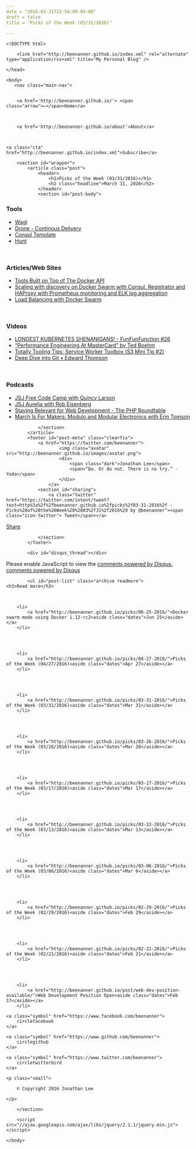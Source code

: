 ```yaml
---
date = "2016-03-31T22:58:00-04:00"
draft = false
title = "Picks of the Week (03/31/2016)"

---
```


    <!DOCTYPE html>
<html lang="en-us">
	<head>
		<meta charset="utf-8">
		<meta http-equiv="X-UA-Compatible" content="IE=edge,chrome=1">
		<meta name="viewport" content="width=device-width, initial-scale=1">
		<meta name="author" content="Jonathan Lee">
		<meta name="description" content="My place to share ideas and discoveries!">
		<meta name="generator" content="Hugo 0.15" />
		<title>Picks of the Week (03/31/2016) &middot; My Personal Blog</title>
		<link rel="shortcut icon" href="http://beenanner.github.io/images/favicon.ico">
		<link rel="stylesheet" href="http://beenanner.github.io/css/style.css">
		<link rel="stylesheet" href="http://beenanner.github.io/css/highlight.css">
		<link rel="stylesheet" href="http://beenanner.github.io/css/monosocialiconsfont.css">
		
		<link href="http://beenanner.github.io/index.xml" rel="alternate" type="application/rss+xml" title="My Personal Blog" />
		
	</head>

    <body>
       <nav class="main-nav">
	
	
		<a href='http://beenanner.github.io/'> <span class="arrow">←</span>Home</a>
	

	
		<a href='http://beenanner.github.io/about'>About</a>
	

	
	<a class="cta" href="http://beenanner.github.io/index.xml">Subscribe</a>
	
</nav>

        <section id="wrapper">
            <article class="post">
                <header>
                    <h1>Picks of the Week (03/31/2016)</h1>
                    <h2 class="headline">March 31, 2016</h2>
                </header>
                <section id="post-body">
                    

<h3 id="tools:db67bad6824b1d3d6fd146faf8fd4081">Tools</h3>

<ul>
<li><a href="http://ahmetalpbalkan.github.io/wagl/">Wagl</a></li>
<li><a href="https://github.com/drone/drone">Drone - Continous Delivery</a></li>
<li><a href="https://github.com/hashicorp/consul-template">Consul Template</a></li>
<li><a href="https://github.com/jeremenichelli/hunt">Hunt</a></li>
</ul>

<p><br /></p>

<h3 id="articles-web-sites:db67bad6824b1d3d6fd146faf8fd4081">Articles/Web Sites</h3>

<ul>
<li><a href="http://nordicapis.com/tools-built-on-top-of-the-docker-api/">Tools Built on Top of The Docker API</a></li>
<li><a href="http://sirile.github.io/2015/07/28/scaling-with-discovery-on-docker-swarm-with-consul-registrator-and-haproxy-with-prometheus-monitoring-and-elk-log-aggregation.html">Scaling with discovery on Docker Swarm with Consul, Registrator and HAProxy with Prometheus monitoring and ELK log aggregation</a></li>
<li><a href="https://botleg.com/stories/load-balancing-with-docker-swarm/">Load Balancing with Docker Swarm</a></li>
</ul>

<p><br /></p>

<h3 id="videos:db67bad6824b1d3d6fd146faf8fd4081">Videos</h3>

<ul>
<li><a href="https://www.youtube.com/watch?v=HptbRSdv6kg">LONGEST KUBERNETES SHENANIGANS! - FunFunFunction #26</a></li>
<li><a href="https://www.youtube.com/watch?v=Fq97BvwoJbU">&ldquo;Performance Engineering At MasterCard&rdquo; by Ted Boehm</a></li>
<li><a href="https://www.youtube.com/watch?v=gfHXekzD7p0">Totally Tooling Tips: Service Worker Toolbox (S3 Mini Tip #2)</a></li>
<li><a href="https://www.youtube.com/watch?v=dBSHLb1B8sw">Deep Dive into Git • Edward Thomson</a></li>
</ul>

<p><br /></p>

<h3 id="podcasts:db67bad6824b1d3d6fd146faf8fd4081">Podcasts</h3>

<ul>
<li><a href="https://devchat.tv/js-jabber/204-jsj-free-code-camp-with-quincy-larson">JSJ Free Code Camp with Quincy Larson</a></li>
<li><a href="https://devchat.tv/js-jabber/203-jsj-aurelia-with-rob-eisenberg">JSJ Aurelia with Rob Eisenberg</a></li>
<li><a href="https://www.phproundtable.com/episode/staying-relevant-in-an-ever-changing-web-development-world">Staying Relevant for Web Development - The PHP Roundtable</a></li>
<li><a href="http://hanselminutes.com/520/march-is-for-makers-modulo-and-modular-electronics-with-erin-tomson">March Is For Makers: Modulo and Modular Electronics with Erin Tomson</a></li>
</ul>

                </section>
            </article>
            <footer id="post-meta" class="clearfix">
                <a href="https://twitter.com/beenanner">
                        <img class="avatar" src="http://beenanner.github.io/images/avatar.png">
                        <div>
                            <span class="dark">Jonathan Lee</span>
                            <span>“Do. Or do not. There is no try.” - Yoda</span>
                        </div>
                    </a>
                <section id="sharing">
                    <a class="twitter" href="https://twitter.com/intent/tweet?text=http%3a%2f%2fbeenanner.github.io%2fpicks%2f03-31-2016%2f - Picks%20of%20the%20Week%20%2803%2f31%2f2016%29 by @beenanner"><span class="icon-twitter"> Tweet</span></a>

<a class="facebook" href="#" onclick="
    window.open(
      'https://www.facebook.com/sharer/sharer.php?u='+encodeURIComponent(location.href),
      'facebook-share-dialog',
      'width=626,height=436');
    return false;"><span class="icon-facebook-rect"> Share</span>
</a>

                </section>
            </footer>

            <div id="disqus_thread"></div>
<script type="text/javascript">
    var disqus_shortname = 'beenanner';
    var disqus_identifier = 'http:\/\/beenanner.github.io\/picks\/03-31-2016\/';
    var disqus_title = 'Picks of the Week (03\/31\/2016)';
    var disqus_url = 'http:\/\/beenanner.github.io\/picks\/03-31-2016\/';

    (function() {
        var dsq = document.createElement('script'); dsq.type = 'text/javascript'; dsq.async = true;
        dsq.src = '//' + disqus_shortname + '.disqus.com/embed.js';
        (document.getElementsByTagName('head')[0] || document.getElementsByTagName('body')[0]).appendChild(dsq);
    })();
</script>
<noscript>Please enable JavaScript to view the <a href="http://disqus.com/?ref_noscript">comments powered by Disqus.</a></noscript>
<a href="http://disqus.com" class="dsq-brlink">comments powered by <span class="logo-disqus">Disqus</span></a>

            <ul id="post-list" class="archive readmore">
    <h3>Read more</h3>
    
    
        
        <li>
            <a href="http://beenanner.github.io/picks/06-25-2016/">Docker swarm mode using Docker 1.12-rc2<aside class="dates">Jun 25</aside></a>
        </li>
        
   
    
        
        <li>
            <a href="http://beenanner.github.io/picks/04-27-2016/">Picks of the Week (04/27/2016)<aside class="dates">Apr 27</aside></a>
        </li>
        
   
    
        
        <li>
            <a href="http://beenanner.github.io/picks/03-31-2016/">Picks of the Week (03/31/2016)<aside class="dates">Mar 31</aside></a>
        </li>
        
   
    
        
        <li>
            <a href="http://beenanner.github.io/picks/03-26-2016/">Picks of the Week (03/26/2016)<aside class="dates">Mar 26</aside></a>
        </li>
        
   
    
        
        <li>
            <a href="http://beenanner.github.io/picks/03-17-2016/">Picks of the Week (03/17/2016)<aside class="dates">Mar 17</aside></a>
        </li>
        
   
    
        
        <li>
            <a href="http://beenanner.github.io/picks/03-13-2016/">Picks of the Week (03/13/2016)<aside class="dates">Mar 13</aside></a>
        </li>
        
   
    
        
        <li>
            <a href="http://beenanner.github.io/picks/03-06-2016/">Picks of the Week (03/06/2016)<aside class="dates">Mar 6</aside></a>
        </li>
        
   
    
        
        <li>
            <a href="http://beenanner.github.io/picks/02-29-2016/">Picks of the Week (02/29/2016)<aside class="dates">Feb 29</aside></a>
        </li>
        
   
    
        
        <li>
            <a href="http://beenanner.github.io/picks/02-21-2016/">Picks of the Week (02/21/2016)<aside class="dates">Feb 21</aside></a>
        </li>
        
   
    
        
        <li>
            <a href="http://beenanner.github.io/post/web-dev-position-available/">Web Development Position Open<aside class="dates">Feb 17</aside></a>
        </li>
        
   
</ul>
            <footer id="footer">
    
        
<div id="social">
    
    <a class="symbol" href="https://www.facebook.com/beenanner">
        circlefacebook
    </a>
    
    <a class="symbol" href="https://www.github.com/beenanner">
        circlegithub
    </a>
    
    <a class="symbol" href="https://www.twitter.com/beenanner">
        circletwitterbird
    </a>
    
</div>

    
    <p class="small">
    
        © Copyright 2016 Jonathan Lee
    
    </p>
</footer>

        </section>

        <script src="//ajax.googleapis.com/ajax/libs/jquery/2.1.1/jquery.min.js"></script>
<script src="http://beenanner.github.io/js/main.js"></script>
<script src="http://beenanner.github.io/js/highlight.js"></script>
<script>hljs.initHighlightingOnLoad();</script>


    </body>
</html>
